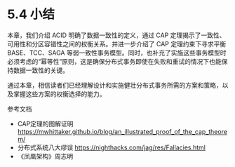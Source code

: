 # 5.4 小结

本章，我们介绍 ACID 明确了数据一致性的定义，通过 CAP 定理揭示了一致性、可用性和分区容错性之间的权衡关系。并进一步介绍了 CAP 定理约束下寻求平衡 BASE、TCC、SAGA 等弱一致性事务模型。同时，也补充了实施这些事务模型时必须考虑的“幂等性”原则，这是确保分布式事务即使在失败和重试的情况下也能保持数据一致性的关键。

通过本章，相信读者们已经理解设计和实施健壮分布式事务所需的方案和策略，以及掌握这些方案的权衡选择的能力。

参考文档

- CAP定理的图解证明 https://mwhittaker.github.io/blog/an_illustrated_proof_of_the_cap_theorem/
- 分布式系统八大缪误 https://nighthacks.com/jag/res/Fallacies.html
- 《凤凰架构》周志明